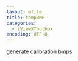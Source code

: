```yaml
---
layout: mfile
title: tempBMP
categories:
  - iViewXToolbox
encoding: UTF-8
---
```


generate calibration bmps
